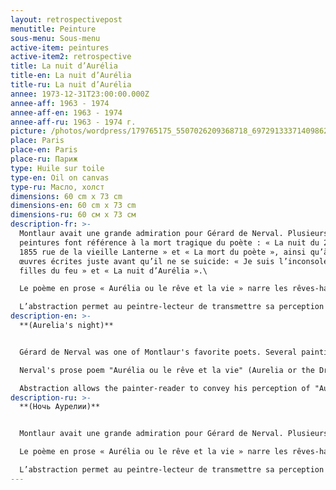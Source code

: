 ```yaml
---
layout: retrospectivepost
menutitle: Peinture
sous-menu: Sous-menu
active-item: peintures
active-item2: retrospective
title: La nuit d’Aurélia
title-en: La nuit d’Aurélia
title-ru: La nuit d’Aurélia
annee: 1973-12-31T23:00:00.000Z
annee-aff: 1963 - 1974
annee-aff-en: 1963 - 1974
annee-aff-ru: 1963 - 1974 г.
picture: /photos/wordpress/179765175_5507026209368718_6972913337140986288_n.jpg
place: Paris
place-en: Paris
place-ru: Париж
type: Huile sur toile
type-en: Oil on canvas
type-ru: Масло, холст
dimensions: 60 cm x 73 cm
dimensions-en: 60 cm x 73 cm
dimensions-ru: 60 см x 73 см
description-fr: >-
  Montlaur avait une grande admiration pour Gérard de Nerval. Plusieurs
  peintures font référence à la mort tragique du poète : « La nuit du 25 janvier
  1855 rue de la vieille Lanterne » et « La mort du poète », ainsi qu’à ses
  œuvres écrites juste avant qu’il ne se suicide: « Je suis l’inconsolé », « Les
  filles du feu » et « La nuit d’Aurélia ».\

  Le poème en prose « Aurélia ou le rêve et la vie » narre les rêves-hallucinations de Nerval, et son amour pour Aurélia, morte, qu’il ne peut rencontrer qu’aux Enfers. Il dit sa propre folie ce qui, selon Albert Béguin, est un acte poétique par excellence (*L’âme romantique et le rêve*, José Corti, 1939, p.358). Nerval mentionne traduire ses souvenirs en traçant des dessins coloriés – « séries de fresques » – qu’il accroche sur le mur de sa chambre d’hôpital. La frontière entre rêve (délire) et réalité (lucidité) est toujours floue, incertaine. Montlaur ne pouvait qu’être touché par les descriptions du poète.\

  L’abstraction permet au peintre-lecteur de transmettre sa perception d’« Aurélia » au spectateur du tableau « La nuit d’Aurélia ». Là, il maîtrise parfaitement l’art de reproduire le flou des formes et des couleurs. L’hallucination-folie envahit tout le tableau, on perçoit des formes humaines en premier plan « Les contours de leurs figures variaient comme la flamme d’une lampe, et à tout moment quelque chose de l’une passait dans l’autre ; le sourire, la voix, la teinte des cheveux, la taille, les gestes familiers, s’échangeaient comme si elles eussent vécu de la même vie, et chacune était ainsi un composé de toutes. » (*Aurélia*, Coll. Le livre de poche, p.27). En arrière-plan, une étoile géante – Aurélia métamorphosée ? – aux bras protecteurs. Un ciel nuit-noire.
description-en: >-
  **(Aurelia's night)**


  Gérard de Nerval was one of Montlaur's favorite poets. Several paintings refer to his tragic death: "La nuit du 25 janvier 1855 rue de la vieille Lanterne" (The night of January 25th 1855, Rue de la Vieille Lanterne) and "La mort du poète" (The Death of the Poet), and to his works written just before he committed suicide: "Je suis l'inconsolé" ( I am the Inconsable), "Les filles du feu" (The Daughters of Fire) and “ La nuit d'Aurélia" (Aurelia's Night ). \

  Nerval's prose poem "Aurélia ou le rêve et la vie" (Aurelia or the Dream and Life) narrates his dreams-hallucinations, and his love for Aurélia, now dead, whom he can only meet in the underworld. He speaks of his own madness which, according to Albert Béguin, "is a poetic act par excellence" (*L’âme romantique et le rêve*, José Corti, 1939, p.358). Nerval mentions that he also translates his dream memories by tracing colored drawings - "series of frescoes" - which he hangs on the wall of his hospital room. For him, the borderline between dream (delirium) and reality (lucidity) is always blurred, uncertain. Montlaur could not help but be touched by the poet's descriptions. \

  Abstraction allows the painter-reader to convey his perception of "Aurélia" to the viewer of the painting "The Night of Aurelia". Here, he perfectly masters the art of reproducing the blurring of shapes and colors. Hallucination-madness invades the whole painting, we perceive human forms in the foreground "The outlines of their figures varied like the flame of a lamp, and at all times something from one passed into the other; the smile, the voice, the color of the hair, the size, the familiar gestures, were exchanged as if they had lived the same life, and each was thus a composite of all" (*Aurélia*). In the background, a giant star - is this metamorphosed Aurelia? with protective arms. A dark night sky.
description-ru: >-
  **(Ночь Аурелии)**


  Montlaur avait une grande admiration pour Gérard de Nerval. Plusieurs peintures font référence à la mort tragique du poète : « La nuit du 25 janvier 1855 rue de la vieille Lanterne » et « La mort du poète », ainsi qu’à ses œuvres écrites juste avant qu’il ne se suicide: « Je suis l’inconsolé », « Les filles du feu » et « La nuit d’Aurélia ».\

  Le poème en prose « Aurélia ou le rêve et la vie » narre les rêves-hallucinations de Nerval, et son amour pour Aurélia, morte, qu’il ne peut rencontrer qu’aux Enfers. Il dit sa propre folie ce qui, selon Albert Béguin, est un acte poétique par excellence (L’âme romantique et le rêve, José Corti, 1939, p.358). Nerval mentionne traduire ses souvenirs en traçant des dessins coloriés – « séries de fresques » – qu’il accroche sur le mur de sa chambre d’hôpital. La frontière entre rêve (délire) et réalité (lucidité) est toujours floue, incertaine. Montlaur ne pouvait qu’être touché par les descriptions du poète.\

  L’abstraction permet au peintre-lecteur de transmettre sa perception d’« Aurélia » au spectateur du tableau « La nuit d’Aurélia ». Là, il maîtrise parfaitement l’art de reproduire le flou des formes et des couleurs. L’hallucination-folie envahit tout le tableau, on perçoit des formes humaines en premier plan « Les contours de leurs figures variaient comme la flamme d’une lampe, et à tout moment quelque chose de l’une passait dans l’autre ; le sourire, la voix, la teinte des cheveux, la taille, les gestes familiers, s’échangeaient comme si elles eussent vécu de la même vie, et chacune était ainsi un composé de toutes. » (Aurélia, Coll. Le livre de poche, p.27). En arrière-plan, une étoile géante – Aurélia métamorphosée ? – aux bras protecteurs. Un ciel nuit-noire.
---
```

